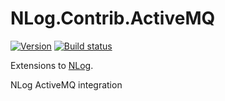 # NLog.Contrib.ActiveMQ

[![Version](https://badge.fury.io/nu/NLog.Contrib.ActiveMQ.svg)](https://www.nuget.org/packages/NLog.Contrib.ActiveMQ)
[![Build status](https://ci.appveyor.com/api/projects/status/jtfoy1cyper2sqpm/branch/master?svg=true)](https://ci.appveyor.com/project/nlog/nlog-contrib-activemq/branch/master)

Extensions to [NLog](https://github.com/NLog/NLog/).

NLog ActiveMQ integration
